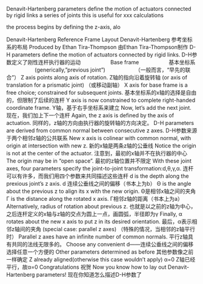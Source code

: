 Denavit-Hartenberg parameters define the motion of actuators connected by rigid links
a series of joints
this is useful for xxx calculations

the process begins by defining the z-axis, alo


Denavit-Hartenberg Reference Frame Layout
Denavit-Hartenberg 参考坐标系的布局
Produced by Ethan Tira-Thompson
由Ethan Tira-Thompson制作
D-H parameters define the motion of actuators connected by rigid links.
D-H参数定义了刚性连杆执行器的运动
                   Base frame
                   基本坐标系
                   (generically,”previous joint”)
                   （一般而言，“早先的联合”）
Z axis points along axis of rotation.
Z轴的指向沿着旋转轴
(or axis of translation for a prismatic joint)
（或移动副轴）
X axis for base frame is a free choice; constrained for subsequent joints.
基本坐标系的x轴的选择是自由的，但限制了后续的连杆
Y axis is now constrained to complete right-handed coordinate frame.
Y轴，基于右手坐标系来建立
Now, let’s add the next joint.
现在，我们加上下一个连杆
Again, the z axis is defined by the axis of actuation.
同样的，z轴的方向由执行器的旋转轴的方向决定。
D-H parameters are derived from common normal between consecutive z axes.
D-H参数来源于两个相邻z轴的公共联系
New x axis is colinear with common normal, with origin at intersection with new z.
新的x轴是两条z轴的公垂线
Notice the origin is not at the center of the actuator.
注意到，最初的x轴并不在执行器的中心
The origin may be in “open space”.
最初的z轴位置并不限定
With these joint axes, four parameters specify the joint-to-joint transformation:d,θ,γ,α.
连杆可以有许多，而我们用四个参数来共同描述这些连杆
d is the depth along the prexious joint’s z axis.
d 连续公垂线之间的偏移（书本上为b）
Θ is the angle about the previous z to align its x with the new origin.
Θ是相邻x轴之间的夹角
Γ is the distance along the rotated x axis.
Γ相邻z轴的距离（书本上为a）
Alternatively, radius of rotation about previous z.
也就是以之前的z轴为中心，之后连杆定义的x轴与z轴的交点为圆上一点，画圆弧，半径即为γ
Finally, α rotates about the new x axis to put z in its desired orientation.
最后，α表示相邻z轴间的夹角
(special case: parallel z axes)
（特殊的情况，当相邻的z轴平行时）
Parallel z axes have an infinite number of common normals.
平行z轴具有共同的法线无限多的。
Choose any convenient d——连续公垂线之间的偏移
选择任意一个方便的
Other parameters determined as before
其他参数像之前一样确定
Z already aligned(otherwise this case wouldn’t apply) α=0
Z轴已经平行，故α=0
Congratulations
祝贺
Now you know how to lay out Denavit-Hartenberg parameters!
现在你知道怎么描述D-H参数了
